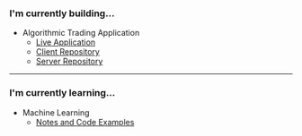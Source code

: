 

### I'm currently building...

- Algorithmic Trading Application
    - [Live Application](https://trading.robertjosephwayne.com/)
    - [Client Repository](https://github.com/robertjosephwayne/financial-dashboard-client)
    - [Server Repository](https://github.com/robertjosephwayne/financial-dashboard-api)

---

### I'm currently learning...

- Machine Learning
    - [Notes and Code Examples](https://github.com/robertjosephwayne/machine-learning)